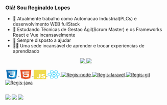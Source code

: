 ### Olá! Sou Reginaldo Lopes


- 🔭 Atualmente trabalho como Automacao Industrial(PLCs) e desenvolvimento WEB fullStack
- 🌱 Estudando Técnicas de Gestao Ágil(Scrum Master) e os Frameworks React e Vue incansavelmente
- 🤝 Sempre disposto a ajudar
- 👨‍💻 Uma sede incansável de aprender e trocar experiencias de aprendizado

<div align="center">
  <a href="https://github.com/rgllopes">
  <img height="160em" src="https://github-readme-stats.vercel.app/api?username=rgllopes&show_icons=true&theme=dracula&include_all_commits=true&count_private=true"/>
  <img height="160em" src="https://github-readme-stats.vercel.app/api/top-langs/?username=rgllopes&layout=compact&langs_count=7&theme=dracula"/>
</div>
<div style="display: inline_block"><br>
    <img align="center" alt="Regis-CSS" height="30" width="40" src="https://raw.githubusercontent.com/devicons/devicon/master/icons/css3/css3-original.svg">
    <img align="center" alt="Regis-HTML" height="30" width="40" src="https://raw.githubusercontent.com/devicons/devicon/master/icons/html5/html5-original.svg">
    <img align="center" alt="Regis-Js" height="30" width="40" src="https://raw.githubusercontent.com/devicons/devicon/master/icons/javascript/javascript-plain.svg">
    <img align="center" alt="Regis-React" height="30" width="40" src="https://raw.githubusercontent.com/devicons/devicon/master/icons/react/react-original.svg">
    <img align="center" alt="Regis-node" height="30" width="40" src="https://cdn.jsdelivr.net/gh/devicons/devicon/icons/nodejs/nodejs-original.svg">
    <img align="center" alt="Regis-laravel" height="30" width="40" src="https://cdn.jsdelivr.net/gh/devicons/devicon/icons/laravel/laravel-plain.svg">
    <img align="center" alt="Regis-git" height="30" width="40" src="https://raw.githubusercontent.com/jmnote/z-icons/master/svg/git.svg">
    <img align="center" alt="Regis-java" height="30" width="40" src="https://raw.githubusercontent.com/jmnote/z-icons/master/svg/java.svg">
</div>

  ##
  
<div>  
  <a href = "mailto:rgllopes@hotmail.com"><img src="https://img.shields.io/badge/Microsoft_Outlook-0078D4?style=for-the-badge&logo=microsoft-outlook&logoColor=white" target="_blank"></a>
  <a href = "mailto:rgllopes79@gmail.com"><img src="https://img.shields.io/badge/Gmail-D14836?style=for-the-badge&logo=gmail&logoColor=white" target="_blank"></a>
  <a href="https://www.linkedin.com/in/reginaldo-lopes-67b3b772" target="_blank"><img src="https://img.shields.io/badge/-LinkedIn-%230077B5?style=for-the-badge&logo=linkedin&logoColor=white" target="_blank"></a>  
</div>
